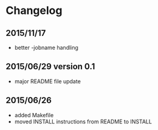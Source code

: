 # Changelog

## 2015/11/17

- better -jobname handling

## 2015/06/29 version 0.1

- major README file update



## 2015/06/26

- added Makefile
- moved INSTALL instructions from README to INSTALL
 
